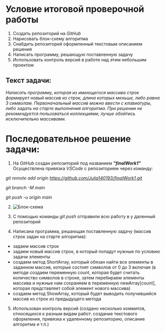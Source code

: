 # **Условие итоговой проверочной работы**

1. Создать репозиторий на *GitHub*
2. Нарисовать блок-схему алгоритма
3. Снабдить репозиторий оформленный текстовым описанием решения
4. Написать программу, решающую поставленную задачу
5. Использовать контроль версий в работе над этим небольшим проектом


## Текcт задачи:

*Написать программу, которая из имеющегося массива строк формирует новый массив из строк, длина которых меньше, либо равна 3 символам. Первоначальный массив можно ввести с клавиатуры, либо задать на старте выполнения алгоритма. При решении не рекомендуется пользоваться коллекциями, лучше обойтись исключительно массивами.*

# **Последовательное решение задачи:**

1. На *GitHub* создан репозиторий под названием *__"finalWork1"__*
Осуществлена привязка *VSCode* с репозиторием через команду:

*git remote add origin https://github.com/Julia140193/finalWork1.git*

*git branch -M main*

*git push -u origin main*

2. ![Блок-схема](finalBlock.png)

3. С помощью команды *git push* отправили всю работу в у даленный репозиторий

4. Написана программа, решающая поставленную задачу (массив строк задан на старте алгоритма):
* задаем массив строк
* задаем новый массив строк, в который попадут нужные по условию задачи элементы
* создаем метод ShortArray, который обязан найти все элементы в заданном массив, которые состоят символов от 0 до 3 включая (в методе создаем переменную count, которая будет считать количество символов в строке, затем перебираем элементы массива и нужные нам сохраняем в переменную newArray[count], которая представляет собой элемент нового массива)
* создаем метод ShowArray, который будет выводить получившийся массив из строк из предыдущего метода

5. Использован контроль версий (создано несколько коммитов, относящихся к разным видам работ: создание текстового оформления, привязка к удаленному репозиторию, описание алгоритма и т.п.)